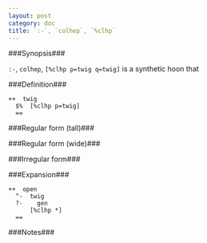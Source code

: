 ```yaml
---
layout: post
category: doc
title: `:-`, `colhep`, `%clhp`
---
```


###Synopsis###

`:-`, `colhep`, `[%clhp p=twig q=twig]` is a synthetic hoon that

###Definition###

    ++  twig  
      $%  [%clhp p=twig]
      ==

###Regular form (tall)###

###Regular form (wide)###

###Irregular form###

###Expansion###
    
    ++  open
      ^-  twig
      ?-    gen
          [%clhp *]
      ==

###Notes###

